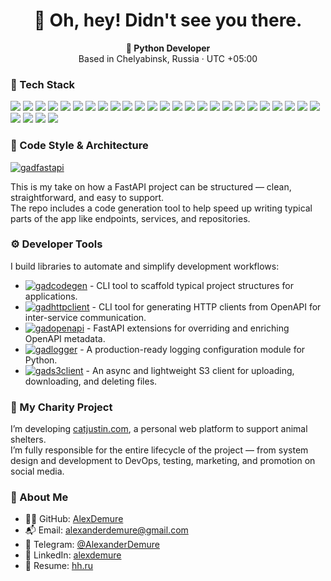 <h1 align="center">👋 Oh, hey! Didn't see you there.</h1>

<p align="center">
  <strong>🐍 Python Developer</strong><br>
  Based in Chelyabinsk, Russia · UTC +05:00
</p>

### 🧰 Tech Stack

<p align="left">
  <img src="https://img.shields.io/badge/Web-000?style=for-the-badge&logo=Google-Chrome&logoColor=white"/>
  <img src="https://img.shields.io/badge/Backend-000?style=for-the-badge&logo=serverfault&logoColor=white"/>
  <img src="https://img.shields.io/badge/Python-3776AB?style=for-the-badge&logo=python&logoColor=white"/>
  <img src="https://img.shields.io/badge/FastAPI-009688?style=for-the-badge&logo=fastapi&logoColor=white"/>
  <img src="https://img.shields.io/badge/SQLAlchemy-000000?style=for-the-badge&logo=sqlalchemy&logoColor=white"/>
  <img src="https://img.shields.io/badge/Pydantic-0892d0?style=for-the-badge&logo=pydantic&logoColor=white"/>
  <img src="https://img.shields.io/badge/UV-000?style=for-the-badge&logo=python&logoColor=white"/>
  <img src="https://img.shields.io/badge/Poetry-000?style=for-the-badge&logo=python&logoColor=white"/>
  <img src="https://img.shields.io/badge/PostgreSQL-336791?style=for-the-badge&logo=postgresql&logoColor=white"/>
  <img src="https://img.shields.io/badge/MongoDB-47A248?style=for-the-badge&logo=mongodb&logoColor=white"/>
  <img src="https://img.shields.io/badge/Redis-DC382D?style=for-the-badge&logo=redis&logoColor=white"/>
  <img src="https://img.shields.io/badge/Kafka-231F20?style=for-the-badge&logo=apachekafka&logoColor=white"/>
  <img src="https://img.shields.io/badge/RabbitMQ-FF6600?style=for-the-badge&logo=rabbitmq&logoColor=white"/>
  <img src="https://img.shields.io/badge/ClickHouse-000?style=for-the-badge&logo=clickhouse&logoColor=yellow"/>
  <img src="https://img.shields.io/badge/Docker-2496ED?style=for-the-badge&logo=docker&logoColor=white"/>
  <img src="https://img.shields.io/badge/Kubernetes-326CE5?style=for-the-badge&logo=kubernetes&logoColor=white"/>
  <img src="https://img.shields.io/badge/Git-F05032?style=for-the-badge&logo=git&logoColor=white"/>
  <img src="https://img.shields.io/badge/Sentry-362D59?style=for-the-badge&logo=sentry&logoColor=white"/>
  <img src="https://img.shields.io/badge/Grafana-F46800?style=for-the-badge&logo=grafana&logoColor=white"/>
  <img src="https://img.shields.io/badge/OpenTelemetry-000?style=for-the-badge&logo=opentelemetry&logoColor=white"/>
  <img src="https://img.shields.io/badge/Temporal-000?style=for-the-badge&logo=temporal&logoColor=white"/>
  <img src="https://img.shields.io/badge/React-61DAFB?style=for-the-badge&logo=react&logoColor=black"/>
  <img src="https://img.shields.io/badge/HTML5-E34F26?style=for-the-badge&logo=html5&logoColor=white"/>
  <img src="https://img.shields.io/badge/CSS3-1572B6?style=for-the-badge&logo=css3&logoColor=white"/>
  <img src="https://img.shields.io/badge/JavaScript-F7DF1E?style=for-the-badge&logo=javascript&logoColor=black"/>
  <img src="https://img.shields.io/badge/BPMN-000?style=for-the-badge&logoColor=white"/>
  <img src="https://img.shields.io/badge/Pytest-0A9EDC?style=for-the-badge&logo=pytest&logoColor=white"/>
  <img src="https://img.shields.io/badge/Microservices-000?style=for-the-badge&logo=dapr&logoColor=white"/>
  <img src="https://img.shields.io/badge/Refactoring-000?style=for-the-badge&logo=git&logoColor=white"/>
</p>

### 🧱 Code Style & Architecture

[![gadfastapi](https://img.shields.io/badge/gadfastapi-Style%20Guide-blue?style=for-the-badge&logo=fastapi&logoColor=white)](https://github.com/AlexDemure/gadfastapi)

This is my take on how a FastAPI project can be structured — clean, straightforward, and easy to support.  
The repo includes a code generation tool to help speed up writing typical parts of the app like endpoints, services, and repositories.

### ⚙️ Developer Tools

I build libraries to automate and simplify development workflows:

- [![gadcodegen](https://img.shields.io/badge/gadcodegen-CLI-blue?logo=github)](https://github.com/AlexDemure/gadcodegen) - CLI tool to scaffold typical project structures for applications.
- [![gadhttpclient](https://img.shields.io/badge/gadhttpclient-CLI-blue?logo=github)](https://github.com/AlexDemure/gadhttpclient) - CLI tool for generating HTTP clients from OpenAPI for inter-service communication.
- [![gadopenapi](https://img.shields.io/badge/gadopenapi-Extension-lightgrey?logo=github)](https://github.com/AlexDemure/gadopenapi) - FastAPI extensions for overriding and enriching OpenAPI metadata.
- [![gadlogger](https://img.shields.io/badge/gadlogger-Extension-lightgrey?logo=github)](https://github.com/AlexDemure/gadlogger) - A production-ready logging configuration module for Python.
- [![gads3client](https://img.shields.io/badge/gads3client-Extension-lightgrey?logo=github)](https://github.com/AlexDemure/gads3client) - An async and lightweight S3 client for uploading, downloading, and deleting files.

### 🐾 My Charity Project

I’m developing [catjustin.com](https://catjustin.com), a personal web platform to support animal shelters.  
I’m fully responsible for the entire lifecycle of the project — from system design and development to DevOps, testing, marketing, and promotion on social media.

### 👤 About Me

- 👨‍💻 GitHub: [AlexDemure](https://github.com/AlexDemure)
- 📬 Email: [alexanderdemure@gmail.com](mailto:alexanderdemure@gmail.com)
- 💬 Telegram: [@AlexanderDemure](https://t.me/AlexanderDemure)
- 🔗 LinkedIn: [alexdemure](https://www.linkedin.com/in/alexdemure/)
- 📄 Resume: [hh.ru](https://chelyabinsk.hh.ru/applicant/resumes/view?resume=15cd08aaff06be1afc0039ed1f74616a67346f)


